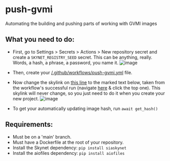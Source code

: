 # push-gvmi
Automating the building and pushing parts of working with GVMI images

## What you need to do:
 - First, go to Settings > Secrets > Actions > New repository secret and create a `SKYNET_REGISTRY_SEED` secret. This can be anything, really. Words, a hash, a phrase, a password, you name it.
![image](https://user-images.githubusercontent.com/64747030/174495772-98614fdf-9e7f-4a50-99cc-e3ce40459d6a.png)

 - Then, create your [/.github/workflows/push-gvmi.yml](https://github.com/figurestudios/push-gvmi/blob/main/.github/workflows/push-gvmi.yml) file.
 - Now change the skylink on [this line](https://github.com/figurestudios/push-gvmi/blob/main/get-parse_hash.py#L7) to the marked text below, taken from the workflow's successful run (navigate [here](https://github.com/figurestudios/push-gvmi/actions) & click the top one). This skylink will never change, so you just need to do it when you create your new project.
![image](https://user-images.githubusercontent.com/64747030/174495407-960f9937-ca8c-4abf-abe9-85e51fdf83c5.png)
 - To get your automatically updating image hash, run `await get_hash()`

## Requirements:
 - Must be on a 'main' branch.
 - Must have a Dockerfile at the root of your repository.
 - Install the Skynet dependency: `pip install siaskynet`
 - Install the aiofiles dependency: `pip install aiofiles`
